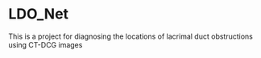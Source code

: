 # LDO_Net
This is a project for diagnosing the locations of lacrimal duct obstructions using CT-DCG images
